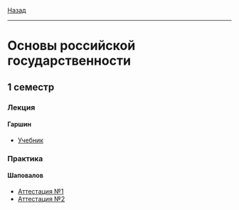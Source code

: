 [Назад](../../README.md)
***

# Основы российской государственности

## 1 семестр

### Лекция

#### Гаршин
+ [Учебник](https://github.com/user-attachments/files/18893686/default.pdf)

### Практика

#### Шаповалов
+ [Аттестация №1](org-att-1-fact.md)
+ [Аттестация №2](org-att-2-fact.md)
